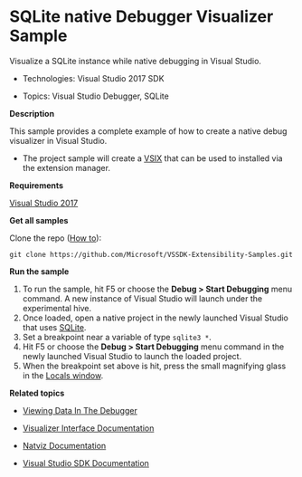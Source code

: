 # SQLite native Debugger Visualizer Sample
Visualize a SQLite instance while native debugging in Visual Studio.

* Technologies: Visual Studio 2017 SDK

* Topics: Visual Studio Debugger, SQLite
 

**Description**

This sample provides a complete example of how to create a native debug visualizer in Visual Studio.

  * The project sample will create a [VSIX](https://docs.microsoft.com/en-us/visualstudio/extensibility/shipping-visual-studio-extensions) that can be used to installed via the extension manager. 

**Requirements** 

[ Visual Studio 2017 ](https://www.visualstudio.com/products/visual-studio-community-vs?wt.mc_id=o~display~github~vssdk)

**Get all samples**

Clone the repo ([How to](https://git-scm.com/book/en/v2/Git-Basics-Getting-a-Git-Repository#Cloning-an-Existing-Repository)):

`git clone https://github.com/Microsoft/VSSDK-Extensibility-Samples.git`

**Run the sample** 

  1. To run the sample, hit F5 or choose the **Debug &gt; Start Debugging** menu command. A new instance of Visual Studio will launch under the experimental hive. 
  2. Once loaded, open a native project in the newly launched Visual Studio that uses [SQLite](https://sqlite.org/).
  3. Set a breakpoint near a variable of type ```sqlite3 *```.
  4. Hit F5 or choose the **Debug &gt; Start Debugging** menu command in the newly launched Visual Studio to launch the loaded project.
  5. When the breakpoint set above is hit, press the small magnifying glass in the [Locals window](https://docs.microsoft.com/en-us/visualstudio/debugger/autos-and-locals-windows). 

**Related topics** 

* [ Viewing Data In The Debugger ](https://docs.microsoft.com/en-us/visualstudio/debugger/viewing-data-in-the-debugger)

* [ Visualizer Interface Documentation ](https://docs.microsoft.com/en-us/dotnet/api/microsoft.visualstudio.debugger.interop.ivscppdebuguivisualizer)

* [ Natviz Documentation ](https://docs.microsoft.com/en-us/visualstudio/debugger/create-custom-views-of-native-objects)

* [ Visual Studio SDK Documentation ](https://docs.microsoft.com/en-us/visualstudio/extensibility/visual-studio-sdk)


